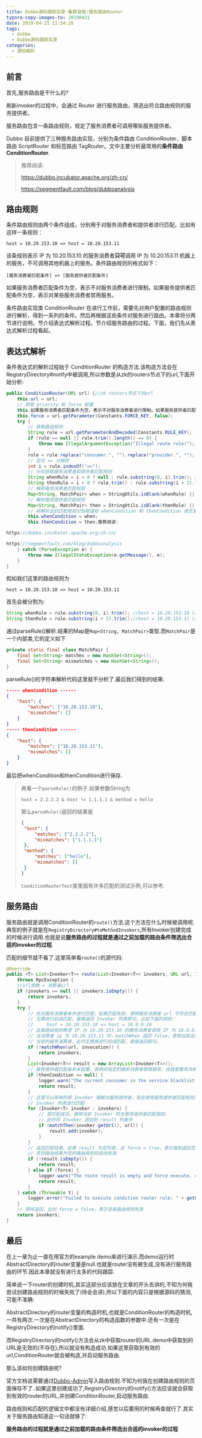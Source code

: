 ```yaml
---
title: Dubbo源码跟踪实录-集群容错:服务路由Router
typora-copy-images-to: 20190421
date: 2019-04-21 11:54:28
tags:
  - dubbo
  - Dubbo源码跟踪实录
categories:
  - 源码解析
---
```


## 前言

首先,服务路由是干什么的?

刷新invoker的过程中，会通过 Router 进行服务路由，筛选出符合路由规则的服务提供者。

服务路由包含一条路由规则，规定了服务消费者可调用哪些服务提供者。

Dubbo 目前提供了三种服务路由实现，分别为条件路由 ConditionRouter、脚本路由 ScriptRouter 和标签路由 TagRouter。文中主要分析最常用的**条件路由 ConditionRouter**.



> 推荐阅读:
>
> <https://dubbo.incubator.apache.org/zh-cn/>
>
> <https://segmentfault.com/blog/dubboanalysis>

## 路由规则

条件路由规则由两个条件组成，分别用于对服务消费者和提供者进行匹配。比如有这样一条规则：

```
host = 10.20.153.10 => host = 10.20.153.11
```

该条规则表示 IP 为 10.20.153.10 的服务消费者**只可**调用 IP 为 10.20.153.11 机器上的服务，不可调用其他机器上的服务。条件路由规则的格式如下：

```
[服务消费者匹配条件] => [服务提供者匹配条件]
```

如果服务消费者匹配条件为空，表示不对服务消费者进行限制。如果服务提供者匹配条件为空，表示对某些服务消费者禁用服务。

条件路由实现类 ConditionRouter 在进行工作前，需要先对用户配置的路由规则进行解析，得到一系列的条件。然后再根据这些条件对服务进行路由。本章将分两节进行说明，节介绍表达式解析过程。节介绍服务路由的过程。下面，我们先从表达式解析过程看起。

## 表达式解析

条件表达式的解析过程始于 ConditionRouter 的构造方法.该构造方法会在RegistryDirectory#notify中被调用,所以参数是从zk的routers节点下的url,下面开始分析:

```java
public ConditionRouter(URL url) {//zk routers节点下的url
    this.url = url;
    // 获取 priority 和 force 配置
    this.如果服务消费者匹配条件为空，表示不对服务消费者进行限制。如果服务提供者匹配条件为空，表示对某些服务消费者禁用服务。priority = url.getParameter(Constants.PRIORITY_KEY, 0);
    this.force = url.getParameter(Constants.FORCE_KEY, false);
    try {
        // 获取路由规则
        String rule = url.getParameterAndDecoded(Constants.RULE_KEY);
        if (rule == null || rule.trim().length() == 0) {
            throw new IllegalArgumentException("Illegal route rule!");
        }
        rule = rule.replace("consumer.", "").replace("provider.", "");
        // 定位 => 分隔符
        int i = rule.indexOf("=>");
        // 分别获取服务消费者和提供者匹配规则
        String whenRule = i < 0 ? null : rule.substring(0, i).trim(); //host = 10.20.153.10 (服务消费者匹配条件)
        String thenRule = i < 0 ? rule.trim() : rule.substring(i + 2).trim();//host = 10.20.153.11 (服务提供者匹配条件)
        // 解析服务消费者匹配规则
        Map<String, MatchPair> when = StringUtils.isBlank(whenRule) || "true".equals(whenRule) ? new HashMap<String, MatchPair>() : parseRule(whenRule);
        // 解析服务提供者匹配规则
        Map<String, MatchPair> then = StringUtils.isBlank(thenRule) || "false".equals(thenRule) ? null : parseRule(thenRule);
        // 将解析出的匹配规则分别赋值给 whenCondition 和 thenCondition 成员变量
        this.whenCondition = when; 
        this.thenCondition = then;推荐阅读:

https://dubbo.incubator.apache.org/zh-cn/

https://segmentfault.com/blog/dubboanalysis
    } catch (ParseException e) {
        throw new IllegalStateException(e.getMessage(), e);
    }
}
```

假如我们这里的路由规则为

```
host = 10.20.153.10 => host = 10.20.153.11
```

首先会被分割为:

```java
String whenRule = rule.substring(0, i).trim(); //host = 10.20.153.10 (服务消费者匹配条件)
String thenRule = rule.substring(i + 2).trim();//host = 10.20.153.11 (服务提供者匹配条件
```

通过parseRule()解析.结果的Map是`Map<String, MatchPair>`类型.而`MatchPair`是一个内部类,它的定义如下

```java
private static final class MatchPair {
    final Set<String> matches = new HashSet<String>();
    final Set<String> mismatches = new HashSet<String>();
}
```

parseRule()的字符串解析代码这里就不分析了.最后我们得到的结果:

```json
----- whenCondition ------
{
    "host": {
        "matches": ["10.20.153.10"],
        "mismatches": []
    }
}
----- thenCondition ------
{
    "host": {
        "matches": ["10.20.153.11"],
        "mismatches": []
    }
}
```

最后把whenCondition和thenCondition进行保存.

> 再看一个`parseRule()`的例子.如果参数String为
>
> ```
> host = 2.2.2.2 & host != 1.1.1.1 & method = hello
> ```
>
> 那么`parseRule()`返回的结果是
>
> ```json
> {
>  "host": {
>      "matches": ["2.2.2.2"],
>      "mismatches": ["1.1.1.1"]
>  },
>  "method": {
>      "matches": ["hello"],
>      "mismatches": []
>  }
> }
> ```
>
> `ConditionRouterTest`类里面有许多匹配的测试示例,可以参考.

## 服务路由

服务路由就是调用ConditionRouter的`route()`方法.这个方法在什么时候被调用呢.典型的例子就是在`RegistryDirectory#toMethodInvokers`,所有Invoker创建完成的时候进行调用.也就是说**服务路由的过程就是通过之前加载的路由条件筛选出合适的invoker的过程**.

匹配的细节就不看了.这里简单看`route()`的源代码:

```java
@Override
public <T> List<Invoker<T>> route(List<Invoker<T>> invokers, URL url, Invocation invocation)
    throws RpcException {
    //url参数 = 消费者url
    if (invokers == null || invokers.isEmpty()) {
        return invokers;
    }
    try {
        // 先对服务消费者条件进行匹配，如果匹配失败，表明服务消费者 url 不符合匹配规则，
        // 无需进行后续匹配，直接返回 Invoker 列表即可。比如下面的规则：
        //     host = 10.20.153.10 => host = 10.0.0.10
        // 这条路由规则希望 IP 为 10.20.153.10 的服务消费者调用 IP 为 10.0.0.10 机器上的服务。
        // 当消费者 ip 为 10.20.153.11 时，matchWhen 返回 false，表明当前这条路由规则不适用于
        // 当前的服务消费者，此时无需再进行后续匹配，直接返回即可。
        if (!matchWhen(url, invocation)) {
            return invokers;
        }
        List<Invoker<T>> result = new ArrayList<Invoker<T>>();
        // 服务提供者匹配条件未配置，表明对指定的服务消费者禁用服务，也就是服务消费者在黑名单中
        if (thenCondition == null) {
            logger.warn("The current consumer in the service blacklist. consumer: " + NetUtils.getLocalHost() + ", service: " + url.getServiceKey());
            return result;
        }
        // 这里可以简单的把 Invoker 理解为服务提供者，现在使用服务提供者匹配规则对
        // Invoker 列表进行匹配
        for (Invoker<T> invoker : invokers) {
            // 若匹配成功，表明当前 Invoker 符合服务提供者匹配规则。
            // 此时将 Invoker 添加到 result 列表中
            if (matchThen(invoker.getUrl(), url)) {
                result.add(invoker);
            }
        }
        // 返回匹配结果，如果 result 为空列表，且 force = true，表示强制返回空列表，
        // 否则路由结果为空的路由规则将自动失效
        if (!result.isEmpty()) {
            return result;
        } else if (force) {
            logger.warn("The route result is empty and force execute. consumer: " + NetUtils.getLocalHost() + ", service: " + url.getServiceKey() + ", router: " + url.getParameterAndDecoded(Constants.RULE_KEY));
            return result;
        }
    } catch (Throwable t) {
        logger.error("Failed to execute condition router rule: " + getUrl() + ", invokers: " + invokers + ", cause: " + t.getMessage(), t);
    }
    // 原样返回，此时 force = false，表示该条路由规则失效
    return invokers;
}
```

## 最后

在上一章为止一直在用官方的example demo来进行演示.而demo运行时AbstractDirectory的router变量是null.也就是router没有被生成,没有进行服务路由的环节.因此本章就没有进行太多的代码跟踪.

简单说一下router的创建时机,其实这部分应该放在文章的开头去讲的,不知为何我尝试创建路由规则的时候失败了(待会会讲),所以下面的内容只是根据源码的猜测,可能不准确:

AbstractDirectory的router变量的构造时机,也就是ConditionRouter的构造时机,一共有两次.一次是在AbstractDirectory的构造函数的参数中.还有一次是在RegistryDirectory的notify()里面.

而RegistryDirectory的notify()方法会从zk中获取router的URL.demo中获取到的URL是无效的(不存在),所以就没有构造成功.如果这里获取到有效的url,ConditionRouter就会被构造,并启动服务路由.

那么该如何创建路由呢?

官方文档说需要通过[Dubbo-Admin](https://github.com/apache/incubator-dubbo-admin)写入路由规则.不知为何我在创建路由规则的页面保存不了..如果这里创建成功了,RegistryDirectory的notify()方法应该就会获取到有效的router的URL,并创建ConditionRouter,启动服务路由.



路由规则和匹配的逻辑文中都没有详细介绍,感觉以后要用的时候再查就行了.其实关于服务路由知道这一句话就够了:

**服务路由的过程就是通过之前加载的路由条件筛选出合适的invoker的过程**

